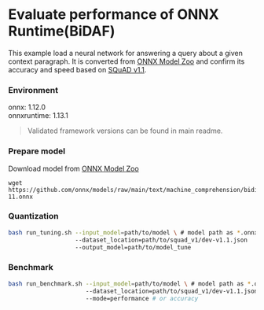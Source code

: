 # Evaluate performance of ONNX Runtime(BiDAF) 

This example load a neural network for answering a query about a given context paragraph. It is converted from [ONNX Model Zoo](https://github.com/onnx/models) and confirm its accuracy and speed based on [SQuAD v1.1](https://rajpurkar.github.io/SQuAD-explorer/explore/1.1/dev/).

### Environment
onnx: 1.12.0  
onnxruntime: 1.13.1
> Validated framework versions can be found in main readme. 

### Prepare model
Download model from [ONNX Model Zoo](https://github.com/onnx/models)
```shell
wget https://github.com/onnx/models/raw/main/text/machine_comprehension/bidirectional_attention_flow/model/bidaf-11.onnx
```

### Quantization

```bash
bash run_tuning.sh --input_model=path/to/model \ # model path as *.onnx
                   --dataset_location=path/to/squad_v1/dev-v1.1.json
                   --output_model=path/to/model_tune
```

### Benchmark

```bash
bash run_benchmark.sh --input_model=path/to/model \ # model path as *.onnx
                      --dataset_location=path/to/squad_v1/dev-v1.1.json
                      --mode=performance # or accuracy
```
